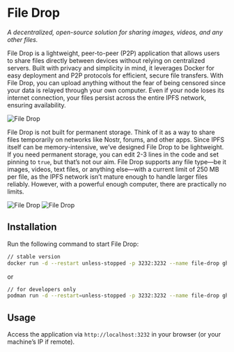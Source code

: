  
# File Drop

*A decentralized, open-source solution for sharing images, videos, and any other files.*

File Drop is a lightweight, peer-to-peer (P2P) application that allows users to share files directly between devices without relying on centralized servers. Built with privacy and simplicity in mind, it leverages Docker for easy deployment and P2P protocols for efficient, secure file transfers. With File Drop, you can upload anything without the fear of being censored since your data is relayed through your own computer. Even if your node loses its internet connection, your files persist across the entire IPFS network, ensuring availability.

![File Drop](https://github.com/user-attachments/assets/8d427693-8ee4-4c5f-a67c-6c2991c13f27)

File Drop is not built for permanent storage. Think of it as a way to share files temporarily on networks like Nostr, forums, and other apps. Since IPFS itself can be memory-intensive, we’ve designed File Drop to be lightweight. If you need permanent storage, you can edit 2-3 lines in the code and set pinning to `true`, but that’s not our aim. File Drop supports any file type—be it images, videos, text files, or anything else—with a current limit of 250 MB per file, as the IPFS network isn’t mature enough to handle larger files reliably. However, with a powerful enough computer, there are practically no limits.

![File Drop](https://github.com/user-attachments/assets/ff683fd8-d7c0-4378-81d4-a6342890cb86)
![File Drop](https://github.com/user-attachments/assets/0d7c6291-0194-470c-a07c-ef748b39337f)


## Installation

Run the following command to start File Drop:

```bash
// stable version
docker run -d --restart unless-stopped -p 3232:3232 --name file-drop ghcr.io/besoeasy/file-drop:main
```
or 

```bash
// for developers only
podman run -d --restart=unless-stopped -p 3232:3232 --name file-drop ghcr.io/besoeasy/file-drop:dev && podman logs -f file-drop
```
## Usage

Access the application via `http://localhost:3232` in your browser (or your machine’s IP if remote).
 
